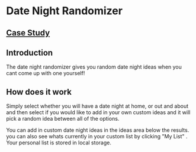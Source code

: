 # Date Night Randomizer

## [Case Study](https://github.com/Th0ughtTrain/date-night-randomizer/blob/main/References%20and%20Docs/CaseStudy.md)

## Introduction

The date night randomizer gives you random date night ideas when you cant come up with one yourself! 

## How does it work

Simply select whether you will have a date night at home, or out and about and then select if you would like to add in your own custom ideas and it will pick a random idea between all of the options. 

 You can add in custom date night ideas in the ideas area below the results. you can also see whats currently in your custom list by clicking "My List" . Your personal list is stored in local storage.


